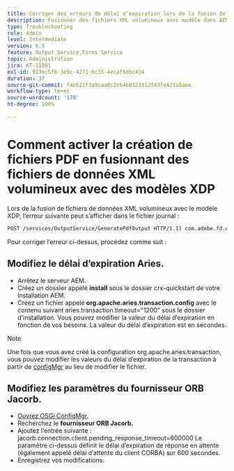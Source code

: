 ```yaml
---
title: Corriger des erreurs de délai d’expiration lors de la fusion de fichiers de données XML volumineux avec le modèle xdp
description: Fusionner des fichiers XML volumineux avec modèle dans AEM Forms
type: Troubleshooting
role: Admin
level: Intermediate
version: 6.5
feature: Output Service,Forms Service
topic: Administration
jira: KT-11091
exl-id: 933ec5f6-3e9c-4271-bc35-4ecaf6dbc434
duration: 37
source-git-commit: f4c621f3a9caa8c2c64b8323312343fe421a5aee
workflow-type: tm+mt
source-wordcount: '178'
ht-degree: 100%

---
```


# Comment activer la création de fichiers PDF en fusionnant des fichiers de données XML volumineux avec des modèles XDP

Lors de la fusion de fichiers de données XML volumineux avec le modèle XDP, l’erreur suivante peut s’afficher dans le fichier journal :

```txt
POST /services/OutputService/GeneratePdfOutput HTTP/1.1] com.adobe.fd.output.internal.exception.OutputServiceException AEM_OUT_001_003:Unexpected Exception: client timeout reached org.omg.CORBA.TIMEOUT: client timeout reached
```

Pour corriger l’erreur ci-dessus, procédez comme suit :

## Modifiez le délai d’expiration Aries.

* Arrêtez le serveur AEM.
* Créez un dossier appelé **install** sous le dossier crx-quickstart de votre installation AEM.
* Créez un fichier appelé **org.apache.aries.transaction.config** avec le contenu suivant
aries.transaction.timeout=&quot;1200&quot;
sous le dossier d’installation. Vous pouvez modifier la valeur du délai d’expiration en fonction de vos besoins. La valeur du délai d’expiration est en secondes.

>[!NOTE]
> Une fois que vous avez créé la configuration org.apache.aries.transaction, vous pouvez modifier les valeurs du délai d’expiration de la transaction à partir de [configMgr](http://localhost:4502/system/console/configMgr) au lieu de modifier le fichier.


## Modifiez les paramètres du fournisseur ORB Jacorb.

* [Ouvrez OSGi ConfigMgr.](http://localhost:4502/system/console/configMgr)
* Recherchez le **fournisseur ORB Jacorb.**
* Ajoutez l’entrée suivante :
jacorb.connection.client.pending_response_timeout=600000
Le paramètre ci-dessus définit le délai d’expiration de réponse en attente (également appelé délai d’attente du client CORBA) sur 600 secondes.
* Enregistrez vos modifications.
